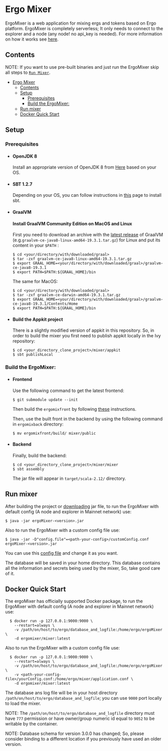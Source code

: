 # Ergo Mixer
ErgoMixer is a web application for mixing ergs and tokens based on Ergo platform. ErgoMixer is completely serverless; It only needs to connect to the explorer and a node (any node! no api_key is needed). For more information on how it works see [here](https://github.com/ergoMixer/ergoMixBack/wiki/How-it-works-ergoMixer).

## Contents
NOTE: If you want to use pre-built binaries and just run the ErgoMixer skip all steps to [`Run Mixer`](#run-mixer).
- [Ergo Mixer](#ergo-mixer)
  - [Contents](#contents)
  - [Setup](#setup)
    - [Prerequisites](#prerequisites)
    - [Build the ErgoMixer:](#build-the-ergomixer)
  - [Run mixer](#run-mixer)
  - [Docker Quick Start](#docker-quick-start)


## Setup
### Prerequisites
  * #### OpenJDK 8
    Install an appropriate version of OpenJDK 8 from [Here](https://jdk.java.net/java-se-ri/8-MR3) based on your OS.
  * #### SBT 1.2.7
    Depending on your OS, you can follow instructions in [this](https://www.scala-sbt.org/1.0/docs/Setup.html) page to install sbt.

  * #### GraalVM

    #### Install GraalVM Community Edition on MacOS and Linux
    
    First you need to download an archive with the [latest release](https://github.com/oracle/graal/releases) of GraalVM (e.g.`graalvm-ce-java8-linux-amd64-19.3.1.tar.gz`) for Linux and put its content in your `$PATH` :

    ```shell
    $ cd <your/directory/with/downloaded/graal>
    $ tar -zxf graalvm-ce-java8-linux-amd64-19.3.1.tar.gz
    $ export GRAAL_HOME=<your/directory/with/downloaded/graal>/graalvm-ce-java8-19.3.1
    $ export PATH=$PATH:${GRAAL_HOME}/bin
    ```
    
    The same for MacOS:
  
    ```shell
    $ cd <your/directory/with/downloaded/graal>
    $ tar -zxf graalvm-ce-darwin-amd64-19.3.1.tar.gz
    $ export GRAAL_HOME=<your/directory/with/downloaded/graal>/graalvm-ce-java8-19.3.1/Contents/Home
    $ export PATH=$PATH:${GRAAL_HOME}/bin
    ```

  * #### Build the Appkit project
    There is a slightly modified version of appkit in this repository. So, in order to build the mixer you first need to publish appkit locally in the Ivy repository:
    ```shell
    $ cd <your_directory_clone_project>/mixer/appkit
    $ sbt publishLocal
    ```

### Build the ErgoMixer:
  * #### Frontend
      Use the following command to get the latest frontend:
      ```shell
      $ git submodule update --init
      ```
      Then build the `ergomixfront` by following [these](https://github.com/ergoMixer/ergoMixFront/blob/master/README.md) instructions.
      
      Then, use the built front in the backend by using the following command in `ergomixback` directory:
      ```shell
      $ mv ergomixfront/build/ mixer/public
      ```
  * #### Backend      
    Finally, build the backend:
    ```shell
    $ cd <your_directory_clone_project>/mixer/mixer
    $ sbt assembly
    ```
    The jar file will appear in `target/scala-2.12/` directory.

## Run mixer
After building the project or [downloading](https://github.com/ergoMixer/ergoMixBack/releases) jar file, to run the ErgoMixer with default config (A node and explorer in Mainnet network) use:
```shell
$ java -jar ergoMixer-<version>.jar
```
Also to run the ErgoMixer with a custom config file use:
```shell
$ java -jar -D"config.file"=<path-your-config>/customConfig.conf ergoMixer-<version>.jar
```
You can use this [config file](mixer/sample.conf) and change it as you want.

The database will be saved in your home directory. This database contains all the information and secrets being used by the mixer, So, take good care of it.

## Docker Quick Start
  The ergoMixer has officially supported Docker package, to run the ErgoMixer with default config (A node and explorer in Mainnet network) use:
  ```shell
    $ docker run -p 127.0.0.1:9000:9000 \
      --restart=always \
      -v /path/on/host/to/ergo/database_and_logfile:/home/ergo/ergoMixer \
      -d ergomixer/mixer:latest 
  ```
  Also to run the ErgoMixer with a custom config file use:
  ```shell
    $ docker run -p 127.0.0.1:9000:9000 \
      --restart=always \
      -v /path/on/host/to/ergo/database_and_logfile:/home/ergo/ergoMixer \
      -v <path-your-config-file>/yourConfig.conf:/home/ergo/mixer/application.conf \
      -d ergomixer/mixer:latest 
  ```

  The database ans log file will be in your host directory `/path/on/host/to/ergo/database_and_logfile`; you can use `9000` port locally to load the mixer.
  
  NOTE: The `/path/on/host/to/ergo/database_and_logfile` directory must have `777` permission or have owner/group numeric id equal to `9052` to be writable by the container.
  

  NOTE: Database schema for version 3.0.0 has changed; So, please consider binding to a different location if you previously have used an older version.
